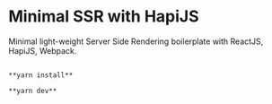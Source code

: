 # Minimal SSR with HapiJS

Minimal light-weight Server Side Rendering boilerplate with ReactJS, HapiJS, Webpack. 


```

**yarn install**

**yarn dev**

```
